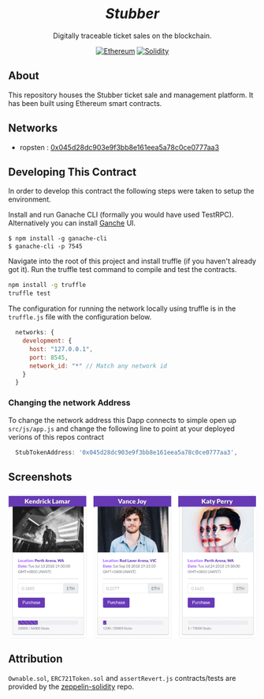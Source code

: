 <div align = "center">
    <h1><em>Stubber</em></h1>
    <p>Digitally traceable ticket sales on the blockchain.</p>
    <a href="https://www.ethereum.org/" target="_blank"><img src="https://img.shields.io/badge/Ethereum-ETH-727B9F.svg?longCache=true&style=flat-square" alt="Ethereum"></a>
    <a href="https://solidity.readthedocs.io" target="_blank"><img src="https://img.shields.io/badge/Solidity-0.4.23-blue.svg?longCache=true&style=flat-square" alt="Solidity"></a>
</div>

## About

This repository houses the Stubber ticket sale and management platform. It has been built using Ethereum smart contracts.

## Networks

- ropsten : [0x045d28dc903e9f3bb8e161eea5a78c0ce0777aa3](https://ropsten.etherscan.io/address/0x045d28dc903e9f3bb8e161eea5a78c0ce0777aa3)

## Developing This Contract

In order to develop this contract the following steps were taken to setup the environment.

Install and run Ganache CLI (formally you would have used TestRPC). Alternatively you can install [Ganche](http://truffleframework.com/ganache/) UI.

```
$ npm install -g ganache-cli
$ ganache-cli -p 7545
```

Navigate into the root of this project and install truffle (if you haven't already got it). Run the truffle test command to compile and test the contracts.

```bash
npm install -g truffle
truffle test
```

The configuration for running the network locally using truffle is in the `truffle.js` file with the configuration below.

```javascript
  networks: {
    development: {
      host: "127.0.0.1",
      port: 8545,
      network_id: "*" // Match any network id
    }
  }
```

### Changing the network Address

To change the network address this Dapp connects to simple open up `src/js/app.js` and change the following line to point at your deployed verions of this repos contract

```javascript
  StubTokenAddress: '0x045d28dc903e9f3bb8e161eea5a78c0ce0777aa3',
```

## Screenshots

<img src="img/project-dashboard.png" data-canonical-src="img/project-dashboard.png" align="center"/>

## Attribution

`Ownable.sol`, `ERC721Token.sol` and `assertRevert.js` contracts/tests are provided by the [zeppelin-solidity](https://github.com/OpenZeppelin/zeppelin-solidity) repo.
